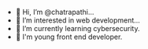 - 👋 Hi, I’m @chatrapathi...
- 👀 I’m interested in web development...
- 🌱 I’m currently learning cybersecurity.
- 🧔 I'm young front end developer.

<!---
chatrapathi-002/chatrapathi-002 is a ✨ special ✨ repository because its `README.md` (this file) appears on your GitHub profile.
You can click the Preview link to take a look at your changes.
--->

